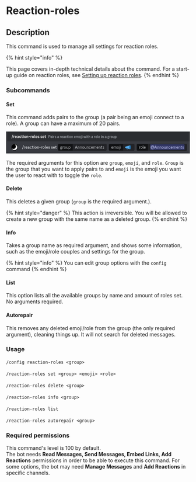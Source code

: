 # Reaction-roles

## Description

This command is used to manage all settings for reaction roles.

{% hint style="info" %}

This page covers in-depth technical details about the command. For a start-up guide on reaction roles, see [Setting up reaction roles](../start-up/setting-up-reaction-roles.md).
{% endhint %}

### Subcommands

#### Set

This command adds pairs to the group (a pair being an emoji connect to a role). A group can have a maximum of 20 pairs.

![](<../.gitbook/assets/ReactionRoleSetup2.png>)

The required arguments for this option are `group`, `emoji`, and `role`. `Group` is the group that you want to apply pairs to and `emoji` is the emoji you want the user to react with to toggle the `role`.

#### Delete

This deletes a given group (`group` is the required argument.).

{% hint style="danger" %}
This action is irreversible. You will be allowed to create a new group with the same name as a deleted group.
{% endhint %}

#### Info

Takes a group name as required argument, and shows some information, such as the emoji/role couples and settings for the group.

{% hint style="info" %}
You can edit group options with the `config` command
{% endhint %}

#### List

This option lists all the available groups by name and amount of roles set. No arguments required.

#### Autorepair

This removes any deleted emoji/role from the group (the only required argument), cleaning things up. It will not search for deleted messages.

### Usage

```
/config reaction-roles <group>

/reaction-roles set <group> <emoji> <role>

/reaction-roles delete <group>

/reaction-roles info <group>

/reaction-roles list 

/reaction-roles autorepair <group>
```

### Required permissions

This command's level is 100 by default.\
The bot needs **Read Messages, Send Messages, Embed Links, Add Reactions** permissions in order to be able to execute this command. For some options, the bot may need **Manage Messages** and **Add Reactions** in specific channels.
